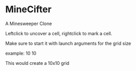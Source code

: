 # MineCifter
A Minesweeper Clone

Leftclick to uncover a cell, rightclick to mark a cell.

Make sure to start it with launch arguments for the grid size

example: 10 10

This would create a 10x10 grid

